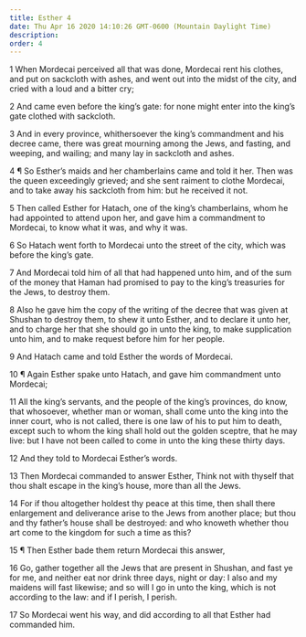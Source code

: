 ```yaml
---
title: Esther 4
date: Thu Apr 16 2020 14:10:26 GMT-0600 (Mountain Daylight Time)
description: 
order: 4
---
```


<p>
  1 When Mordecai perceived all that was done, Mordecai rent his clothes, and
  put on sackcloth with ashes, and went out into the midst of the city, and
  cried with a loud and a bitter cry;
</p>
<p>
  2 And came even before the king&#x2019;s gate: for none might enter into the
  king&#x2019;s gate clothed with sackcloth.
</p>
<p>
  3 And in every province, whithersoever the king&#x2019;s commandment and his
  decree came, there was great mourning among the Jews, and fasting, and
  weeping, and wailing; and many lay in sackcloth and ashes.
</p>
<p>
  4 &#xB6; So Esther&#x2019;s maids and her chamberlains came and told it her.
  Then was the queen exceedingly grieved; and she sent raiment to clothe
  Mordecai, and to take away his sackcloth from him: but he received it not.
</p>
<p>
  5 Then called Esther for Hatach, one of the king&#x2019;s chamberlains, whom
  he had appointed to attend upon her, and gave him a commandment to Mordecai,
  to know what it was, and why it was.
</p>
<p>
  6 So Hatach went forth to Mordecai unto the street of the city, which was
  before the king&#x2019;s gate.
</p>
<p>
  7 And Mordecai told him of all that had happened unto him, and of the sum of
  the money that Haman had promised to pay to the king&#x2019;s treasuries for
  the Jews, to destroy them.
</p>
<p>
  8 Also he gave him the copy of the writing of the decree that was given at
  Shushan to destroy them, to shew it unto Esther, and to declare it unto her,
  and to charge her that she should go in unto the king, to make supplication
  unto him, and to make request before him for her people.
</p>
<p>9 And Hatach came and told Esther the words of Mordecai.</p>
<p>
  10 &#xB6; Again Esther spake unto Hatach, and gave him commandment unto
  Mordecai;
</p>
<p>
  11 All the king&#x2019;s servants, and the people of the king&#x2019;s
  provinces, do know, that whosoever, whether man or woman, shall come unto the
  king into the inner court, who is not called, there is one law of his to put
  him to death, except such to whom the king shall hold out the golden sceptre,
  that he may live: but I have not been called to come in unto the king these
  thirty days.
</p>
<p>12 And they told to Mordecai Esther&#x2019;s words.</p>
<p>
  13 Then Mordecai commanded to answer Esther, Think not with thyself that thou
  shalt escape in the king&#x2019;s house, more than all the Jews.
</p>
<p>
  14 For if thou altogether holdest thy peace at this time, then shall there
  enlargement and deliverance arise to the Jews from another place; but thou and
  thy father&#x2019;s house shall be destroyed: and who knoweth whether thou art
  come to the kingdom for such a time as this?
</p>
<p>15 &#xB6; Then Esther bade them return Mordecai this answer,</p>
<p>
  16 Go, gather together all the Jews that are present in Shushan, and fast ye
  for me, and neither eat nor drink three days, night or day: I also and my
  maidens will fast likewise; and so will I go in unto the king, which is not
  according to the law: and if I perish, I perish.
</p>
<p>
  17 So Mordecai went his way, and did according to all that Esther had
  commanded him.
</p>
